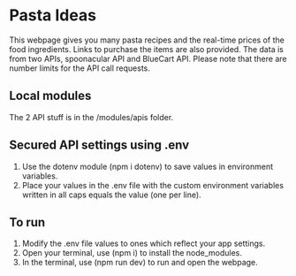 # Pasta Ideas 
This webpage gives you many pasta recipes and the real-time prices of the food ingredients. Links to purchase the items are also provided. The data is from two APIs, spoonacular API and BlueCart API. Please note that there are number limits for the API call requests. 

## Local modules
The 2 API stuff is in the /modules/apis folder.

## Secured API settings using .env
1. Use the dotenv module (npm i dotenv) to save values in environment variables.
2. Place your values in the .env file with the custom environment variables written in all caps equals the value (one per line).

## To run
1. Modify the .env file values to ones which reflect your app settings.
2. Open your terminal, use (npm i) to install the node_modules.
3. In the terminal, use (npm run dev) to run and open the webpage. 

